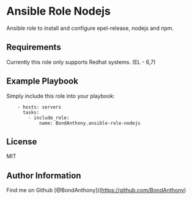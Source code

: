 Ansible Role Nodejs
=========

Ansible role to install and configure epel-release, nodejs and npm.

Requirements
------------

Currently this role only supports Redhat systems. (EL - 6,7)

Example Playbook
----------------

Simply include this role into your playbook:
``` 
    - hosts: servers
      tasks:
        - include_role:
            name: BondAnthony.ansible-role-nodejs
```
License
-------

MIT

Author Information
------------------

Find me on Github [@BondAnthony]((https://github.com/BondAnthony)
